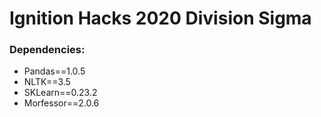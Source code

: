 # Ignition Hacks 2020 Division Sigma

<h3>Dependencies:</h3>

 - Pandas==1.0.5
 - NLTK==3.5
 - SKLearn==0.23.2
 - Morfessor==2.0.6
